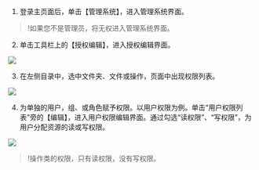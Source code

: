 1. 登录主页面后，单击【管理系统】，进入管理系统界面。
>!如果您不是管理员，将无权进入管理系统界面。
>
2. 单击工具栏上的【授权编辑】，进入授权编辑界面。

 ![](https://main.qcloudimg.com/raw/b861843aa7bec87b7d9c1f47d01f27e2.png)

3. 在左侧目录中，选中文件夹、文件或操作，页面中出现权限列表。

 ![](https://main.qcloudimg.com/raw/d1a7443af188e148a9f4e7be0b0aa3f5.png)
 
4. 为单独的用户，组、或角色赋予权限。以用户权限为例。单击“用户权限列表”旁的【编辑】，进入用户权限编辑界面。通过勾选“读权限”、“写权限”，为用户分配资源的读或写权限。

 ![](https://main.qcloudimg.com/raw/c1db75e289455e2e8319101b71057a60.png)
>!操作类的权限，只有读权限，没有写权限。
